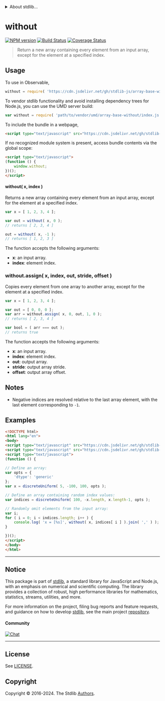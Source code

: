 <!--

@license Apache-2.0

Copyright (c) 2024 The Stdlib Authors.

Licensed under the Apache License, Version 2.0 (the "License");
you may not use this file except in compliance with the License.
You may obtain a copy of the License at

   http://www.apache.org/licenses/LICENSE-2.0

Unless required by applicable law or agreed to in writing, software
distributed under the License is distributed on an "AS IS" BASIS,
WITHOUT WARRANTIES OR CONDITIONS OF ANY KIND, either express or implied.
See the License for the specific language governing permissions and
limitations under the License.

-->


<details>
  <summary>
    About stdlib...
  </summary>
  <p>We believe in a future in which the web is a preferred environment for numerical computation. To help realize this future, we've built stdlib. stdlib is a standard library, with an emphasis on numerical and scientific computation, written in JavaScript (and C) for execution in browsers and in Node.js.</p>
  <p>The library is fully decomposable, being architected in such a way that you can swap out and mix and match APIs and functionality to cater to your exact preferences and use cases.</p>
  <p>When you use stdlib, you can be absolutely certain that you are using the most thorough, rigorous, well-written, studied, documented, tested, measured, and high-quality code out there.</p>
  <p>To join us in bringing numerical computing to the web, get started by checking us out on <a href="https://github.com/stdlib-js/stdlib">GitHub</a>, and please consider <a href="https://opencollective.com/stdlib">financially supporting stdlib</a>. We greatly appreciate your continued support!</p>
</details>

# without

[![NPM version][npm-image]][npm-url] [![Build Status][test-image]][test-url] [![Coverage Status][coverage-image]][coverage-url] <!-- [![dependencies][dependencies-image]][dependencies-url] -->

> Return a new array containing every element from an input array, except for the element at a specified index.

<!-- Section to include introductory text. Make sure to keep an empty line after the intro `section` element and another before the `/section` close. -->

<section class="intro">

</section>

<!-- /.intro -->

<!-- Package usage documentation. -->



<section class="usage">

## Usage

To use in Observable,

```javascript
without = require( 'https://cdn.jsdelivr.net/gh/stdlib-js/array-base-without@umd/browser.js' )
```

To vendor stdlib functionality and avoid installing dependency trees for Node.js, you can use the UMD server build:

```javascript
var without = require( 'path/to/vendor/umd/array-base-without/index.js' )
```

To include the bundle in a webpage,

```html
<script type="text/javascript" src="https://cdn.jsdelivr.net/gh/stdlib-js/array-base-without@umd/browser.js"></script>
```

If no recognized module system is present, access bundle contents via the global scope:

```html
<script type="text/javascript">
(function () {
    window.without;
})();
</script>
```

#### without( x, index )

Returns a new array containing every element from an input array, except for the element at a specified index.

```javascript
var x = [ 1, 2, 3, 4 ];

var out = without( x, 0 );
// returns [ 2, 3, 4 ]

out = without( x, -1 );
// returns [ 1, 2, 3 ]
```

The function accepts the following arguments:

-   **x**: an input array.
-   **index**: element index.

### without.assign( x, index, out, stride, offset )

Copies every element from one array to another array, except for the element at a specified index.

```javascript
var x = [ 1, 2, 3, 4 ];

var out = [ 0, 0, 0 ];
var arr = without.assign( x, 0, out, 1, 0 );
// returns [ 2, 3, 4 ]

var bool = ( arr === out );
// returns true
```

The function accepts the following arguments:

-   **x**: an input array.
-   **index**: element index.
-   **out**: output array.
-   **stride**: output array stride.
-   **offset**: output array offset.

</section>

<!-- /.usage -->

<!-- Package usage notes. Make sure to keep an empty line after the `section` element and another before the `/section` close. -->

<section class="notes">

## Notes

-   Negative indices are resolved relative to the last array element, with the last element corresponding to `-1`.

</section>

<!-- /.notes -->

<!-- Package usage examples. -->

<section class="examples">

## Examples

<!-- eslint no-undef: "error" -->

```html
<!DOCTYPE html>
<html lang="en">
<body>
<script type="text/javascript" src="https://cdn.jsdelivr.net/gh/stdlib-js/random-array-discrete-uniform@umd/browser.js"></script>
<script type="text/javascript" src="https://cdn.jsdelivr.net/gh/stdlib-js/array-base-without@umd/browser.js"></script>
<script type="text/javascript">
(function () {

// Define an array:
var opts = {
    'dtype': 'generic'
};
var x = discreteUniform( 5, -100, 100, opts );

// Define an array containing random index values:
var indices = discreteUniform( 100, -x.length, x.length-1, opts );

// Randomly omit elements from the input array:
var i;
for ( i = 0; i < indices.length; i++ ) {
    console.log( 'x = [%s]', without( x, indices[ i ] ).join( ',' ) );
}

})();
</script>
</body>
</html>
```

</section>

<!-- /.examples -->

<!-- Section to include cited references. If references are included, add a horizontal rule *before* the section. Make sure to keep an empty line after the `section` element and another before the `/section` close. -->

<section class="references">

</section>

<!-- /.references -->

<!-- Section for related `stdlib` packages. Do not manually edit this section, as it is automatically populated. -->

<section class="related">

</section>

<!-- /.related -->

<!-- Section for all links. Make sure to keep an empty line after the `section` element and another before the `/section` close. -->


<section class="main-repo" >

* * *

## Notice

This package is part of [stdlib][stdlib], a standard library for JavaScript and Node.js, with an emphasis on numerical and scientific computing. The library provides a collection of robust, high performance libraries for mathematics, statistics, streams, utilities, and more.

For more information on the project, filing bug reports and feature requests, and guidance on how to develop [stdlib][stdlib], see the main project [repository][stdlib].

#### Community

[![Chat][chat-image]][chat-url]

---

## License

See [LICENSE][stdlib-license].


## Copyright

Copyright &copy; 2016-2024. The Stdlib [Authors][stdlib-authors].

</section>

<!-- /.stdlib -->

<!-- Section for all links. Make sure to keep an empty line after the `section` element and another before the `/section` close. -->

<section class="links">

[npm-image]: http://img.shields.io/npm/v/@stdlib/array-base-without.svg
[npm-url]: https://npmjs.org/package/@stdlib/array-base-without

[test-image]: https://github.com/stdlib-js/array-base-without/actions/workflows/test.yml/badge.svg?branch=main
[test-url]: https://github.com/stdlib-js/array-base-without/actions/workflows/test.yml?query=branch:main

[coverage-image]: https://img.shields.io/codecov/c/github/stdlib-js/array-base-without/main.svg
[coverage-url]: https://codecov.io/github/stdlib-js/array-base-without?branch=main

<!--

[dependencies-image]: https://img.shields.io/david/stdlib-js/array-base-without.svg
[dependencies-url]: https://david-dm.org/stdlib-js/array-base-without/main

-->

[chat-image]: https://img.shields.io/gitter/room/stdlib-js/stdlib.svg
[chat-url]: https://app.gitter.im/#/room/#stdlib-js_stdlib:gitter.im

[stdlib]: https://github.com/stdlib-js/stdlib

[stdlib-authors]: https://github.com/stdlib-js/stdlib/graphs/contributors

[umd]: https://github.com/umdjs/umd
[es-module]: https://developer.mozilla.org/en-US/docs/Web/JavaScript/Guide/Modules

[deno-url]: https://github.com/stdlib-js/array-base-without/tree/deno
[deno-readme]: https://github.com/stdlib-js/array-base-without/blob/deno/README.md
[umd-url]: https://github.com/stdlib-js/array-base-without/tree/umd
[umd-readme]: https://github.com/stdlib-js/array-base-without/blob/umd/README.md
[esm-url]: https://github.com/stdlib-js/array-base-without/tree/esm
[esm-readme]: https://github.com/stdlib-js/array-base-without/blob/esm/README.md
[branches-url]: https://github.com/stdlib-js/array-base-without/blob/main/branches.md

[stdlib-license]: https://raw.githubusercontent.com/stdlib-js/array-base-without/main/LICENSE

</section>

<!-- /.links -->
